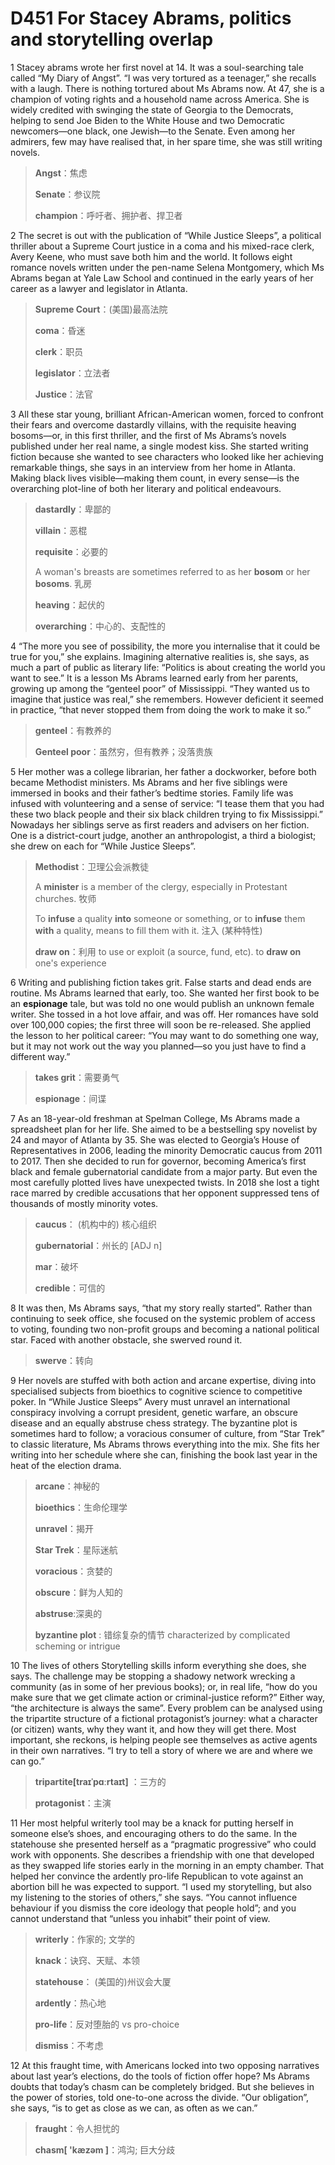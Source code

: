 # D451 For Stacey Abrams, politics and storytelling overlap
1 Stacey abrams wrote her first novel at 14. It was a soul-searching tale called “My Diary of Angst”. “I was very tortured as a teenager,” she recalls with a laugh. There is nothing tortured about Ms Abrams now. At 47, she is a champion of voting rights and a household name across America. She is widely credited with swinging the state of Georgia to the Democrats, helping to send Joe Biden to the White House and two Democratic newcomers—one black, one Jewish—to the Senate. Even among her admirers, few may have realised that, in her spare time, she was still writing novels.

> **Angst**：焦虑
>
> **Senate**：参议院
>
> **champion**：呼吁者、拥护者、捍卫者
>

2 The secret is out with the publication of “While Justice Sleeps”, a political thriller about a Supreme Court justice in a coma and his mixed-race clerk, Avery Keene, who must save both him and the world. It follows eight romance novels written under the pen-name Selena Montgomery, which Ms Abrams began at Yale Law School and continued in the early years of her career as a lawyer and legislator in Atlanta.

> **Supreme Court**：(美国)最高法院
>
> **coma**：昏迷
>
> **clerk**：职员
>
> **legislator**：立法者
>
> **Justice**：法官
>

3 All these star young, brilliant African-American women, forced to confront their fears and overcome dastardly villains, with the requisite heaving bosoms—or, in this first thriller, and the first of Ms Abrams’s novels published under her real name, a single modest kiss. She started writing fiction because she wanted to see characters who looked like her achieving remarkable things, she says in an interview from her home in Atlanta. Making black lives visible—making them count, in every sense—is the overarching plot-line of both her literary and political endeavours.

> **dastardly**：卑鄙的
>
> **villain**：恶棍
>
> **requisite**：必要的
>
> A woman's breasts are sometimes referred to as her **bosom** or her **bosoms**. 乳房
>
> **heaving**：起伏的
>
> **overarching**：中心的、支配性的
>

4 “The more you see of possibility, the more you internalise that it could be true for you,” she explains. Imagining alternative realities is, she says, as much a part of public as literary life: “Politics is about creating the world you want to see.” It is a lesson Ms Abrams learned early from her parents, growing up among the “genteel poor” of Mississippi. “They wanted us to imagine that justice was real,” she remembers. However deficient it seemed in practice, “that never stopped them from doing the work to make it so.”

> **genteel**：有教养的
>
> **Genteel poor**：虽然穷，但有教养；没落贵族
>

5 Her mother was a college librarian, her father a dockworker, before both became Methodist ministers. Ms Abrams and her five siblings were immersed in books and their father’s bedtime stories. Family life was infused with volunteering and a sense of service: “I tease them that you had these two black people and their six black children trying to fix Mississippi.” Nowadays her siblings serve as first readers and advisers on her fiction. One is a district-court judge, another an anthropologist, a third a biologist; she drew on each for “While Justice Sleeps”.

> **Methodist**：卫理公会派教徒
>
> A **minister** is a member of the clergy, especially in Protestant churches. 牧师
>
> To **infuse** a quality **into** someone or something, or to **infuse** them **with** a quality, means to fill them with it. 注入 (某种特性)
>
> **draw on**：利用  to use or exploit (a source, fund, etc). to **draw on** one's experience
>

6 Writing and publishing fiction takes grit. False starts and dead ends are routine. Ms Abrams learned that early, too. She wanted her first book to be an **espionage** tale, but was told no one would publish an unknown female writer. She tossed in a hot love affair, and was off. Her romances have sold over 100,000 copies; the first three will soon be re-released. She applied the lesson to her political career: “You may want to do something one way, but it may not work out the way you planned—so you just have to find a different way.”

> **takes grit**：需要勇气
>
> **espionage**：间谍
>

7 As an 18-year-old freshman at Spelman College, Ms Abrams made a spreadsheet plan for her life. She aimed to be a bestselling spy novelist by 24 and mayor of Atlanta by 35. She was elected to Georgia’s House of Representatives in 2006, leading the minority Democratic caucus from 2011 to 2017. Then she decided to run for governor, becoming America’s first black and female gubernatorial candidate from a major party. But even the most carefully plotted lives have unexpected twists. In 2018 she lost a tight race marred by credible accusations that her opponent suppressed tens of thousands of mostly minority votes.

> **caucus**： (机构中的) 核心组织
>
> **gubernatorial**：州长的 [ADJ n]
>
> **mar**：破坏
>
> **credible**：可信的
>

8 It was then, Ms Abrams says, “that my story really started”. Rather than continuing to seek office, she focused on the systemic problem of access to voting, founding two non-profit groups and becoming a national political star. Faced with another obstacle, she swerved round it.

> **swerve**：转向
>

9 Her novels are stuffed with both action and arcane expertise, diving into specialised subjects from bioethics to cognitive science to competitive poker. In “While Justice Sleeps” Avery must unravel an international conspiracy involving a corrupt president, genetic warfare, an obscure disease and an equally abstruse chess strategy. The byzantine plot is sometimes hard to follow; a voracious consumer of culture, from “Star Trek” to classic literature, Ms Abrams throws everything into the mix. She fits her writing into her schedule where she can, finishing the book last year in the heat of the election drama.

> **arcane**：神秘的
>
> **bioethics**：生命伦理学
>
> **unravel**：揭开
>
> **Star Trek**：星际迷航
>
> **voracious**：贪婪的
>
> **obscure**：鲜为人知的
>
> **abstruse**:深奥的
>
> **byzantine plot** : 错综复杂的情节  characterized by complicated scheming or intrigue
>

10 The lives of others
Storytelling skills inform everything she does, she says. The challenge may be stopping a shadowy network wrecking a community (as in some of her previous books); or, in real life, “how do you make sure that we get climate action or criminal-justice reform?” Either way, “the architecture is always the same”. Every problem can be analysed using the tripartite structure of a fictional protagonist’s journey: what a character (or citizen) wants, why they want it, and how they will get there. Most important, she reckons, is helping people see themselves as active agents in their own narratives. “I try to tell a story of where we are and where we can go.”

> **tripartite[traɪˈpɑːrtaɪt]** ：三方的
>
> **protagonist**：主演
>

11 Her most helpful writerly tool may be a knack for putting herself in someone else’s shoes, and encouraging others to do the same. In the statehouse she presented herself as a “pragmatic progressive” who could work with opponents. She describes a friendship with one that developed as they swapped life stories early in the morning in an empty chamber. That helped her convince the ardently pro-life Republican to vote against an abortion bill he was expected to support. “I used my storytelling, but also my listening to the stories of others,” she says. “You cannot influence behaviour if you dismiss the core ideology that people hold”; and you cannot understand that “unless you inhabit” their point of view.

> **writerly**：作家的; 文学的
>
> **knack**：诀窍、天赋、本领
>
> **statehouse**： (美国的)州议会大厦
>
> **ardently**：热心地
>
> **pro-life**：反对堕胎的 vs pro-choice
>
> **dismiss**：不考虑
>

12 At this fraught time, with Americans locked into two opposing narratives about last year’s elections, do the tools of fiction offer hope? Ms Abrams doubts that today’s chasm can be completely bridged. But she believes in the power of stories, told one-to-one across the divide. “Our obligation”, she says, “is to get as close as we can, as often as we can.”

> **fraught**：令人担忧的
>
> **chasm[ 'kæzəm ]**：鸿沟; 巨大分歧
>

